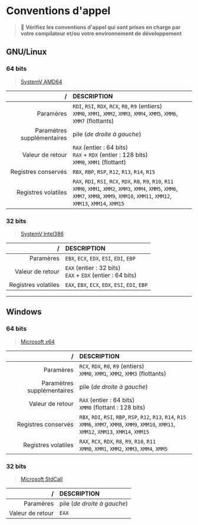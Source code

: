 # Conventions d'appel

> 📛 **Vérifiez les conventions d'appel qui sont prises en charge par votre compilateur et/ou votre environnement de développement**

## GNU/Linux

### 64 bits

> [SystemV AMD64](https://www.uclibc.org/docs/psABI-x86_64.pdf)

|/|DESCRIPTION|
|--:|:--|
|Paramères|`RDI`, `RSI`, `RDX`, `RCX`, `R8`, `R9` (entiers)<br>`XMM0`, `XMM1`, `XMM2`, `XMM3`, `XMM4`, `XMM5`, `XMM6`, `XMM7` (flottants)|
|Paramètres supplémentaires|pile (_de droite à gauche_)|
|Valeur de retour|`RAX` (entier : 64 bits)<br>`RAX` + `RDX` (entier : 128 bits)<br>`XMM0`, `XMM1` (flottant)|
|Registres conservés|`RBX`, `RBP`, `RSP`, `R12`, `R13`, `R14`, `R15`|
|Registres volatiles|`RAX`, `RDI`, `RSI`, `RCX`, `RDX`, `R8`, `R9`, `R10`, `R11`<br>`XMM0`, `XMM1`, `XMM2`, `XMM3`, `XMM4`, `XMM5`, `XMM6`, `XMM7`, `XMM8`, `XMM9`, `XMM10`, `XMM11`, `XMM12`, `XMM13`, `XMM14`, `XMM15`|

### 32 bits

> [SystemV Intel386](https://www.sco.com/developers/devspecs/abi386-4.pdf)

|/|DESCRIPTION|
|--:|:--|
|Paramères|`EBX`, `ECX`, `EDX`, `ESI`, `EDI`, `EBP`|
|Valeur de retour|`EAX` (entier : 32 bits)<br>`EAX` + `EDX` (entier : 64 bits)|
|Registres volatiles|`EAX`, `EBX`, `ECX`, `EDX`, `ESI`, `EDI`, `EBP`|

---

## Windows

### 64 bits

> [Microsoft x64](https://learn.microsoft.com/en-us/cpp/build/x64-calling-convention)

|/|DESCRIPTION|
|--:|:--|
|Paramères|`RCX`, `RDX`, `R8`, `R9` (entiers)<br>`XMM0`, `XMM1`, `XMM2`, `XMM3` (flottants)|
|Paramètres supplémentaires|pile (_de droite à gauche_)|
|Valeur de retour|`RAX` (entier : 64 bits)<br>`XMM0` (flottant : 128 bits)|
|Registres conservés|`RBX`, `RDI`, `RSI`, `RBP`, `RSP`, `R12`, `R13`, `R14`, `R15`<br>`XMM6`, `XMM7`, `XMM8`, `XMM9`, `XMM10`, `XMM11`, `XMM12`, `XMM13`, `XMM14`, `XMM15`|
|Registres volatiles|`RAX`, `RCX`, `RDX`, `R8`, `R9`, `R10`, `R11`<br>`XMM0`, `XMM1`, `XMM2`, `XMM3`, `XMM4`, `XMM5`|

### 32 bits

> [Microsoft StdCall](https://learn.microsoft.com/en-us/cpp/cpp/stdcall)

|/|DESCRIPTION|
|--:|:--|
|Paramères|pile (_de droite à gauche_)|
|Valeur de retour|`EAX`|
